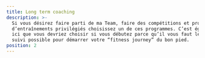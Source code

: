 ```yaml
---
title: Long term coaching
description: >-
  Si vous désirez faire parti de ma Team, faire des compétitions et profiter
  d’entraînements privilégiés choisissez un de ces programmes. C’est également
  ici que vous devriez choisir si vous débutez parce qu’il vous faut le meilleur
  suivi possible pour démarrer votre “fitness journey” du bon pied.
position: 2
---
```



